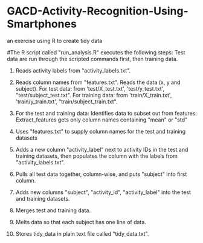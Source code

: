 # GACD-Activity-Recognition-Using-Smartphones
an exercise using R to create tidy data

#The R script called "run_analysis.R" executes the following steps: 
Test data are run through the scripted commands first, then training data.

1. Reads activity labels from "activity_labels.txt". 
2. Reads column names from "features.txt". Reads the data (x, y and subject). For test data: from 'test/X_test.txt', 'test/y_test.txt', "test/subject_test.txt". For training data: from 'train/X_train.txt', 'train/y_train.txt', "train/subject_train.txt".

3. For the test and training data: Identifies data to subset out from features: Extract_features gets only column names containing "mean" or "std" 

4. Uses "features.txt" to supply column names for the test and training datasets 

5. Adds a new column "activity_label" next to activity IDs in the test and training datasets, then populates the column with the labels from "activity_labels.txt".

6. Pulls all test data together, column-wise, and puts "subject" into first column. 

7. Adds new columns "subject", "activity_id", "activity_label" into the test and training datasets.

8. Merges test and training data.

9. Melts data so that each subject has one line of data.

10. Stores tidy_data in plain text file called "tidy_data.txt".
